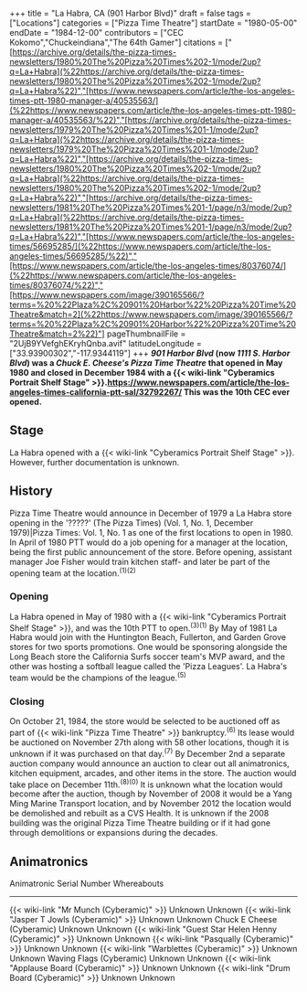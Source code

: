 +++
title = "La Habra, CA (901 Harbor Blvd)"
draft = false
tags = ["Locations"]
categories = ["Pizza Time Theatre"]
startDate = "1980-05-00"
endDate = "1984-12-00"
contributors = ["CEC Kokomo","Chuckeindiana","The 64th Gamer"]
citations = ["[https://archive.org/details/the-pizza-times-newsletters/1980%20The%20Pizza%20Times%202-1/mode/2up?q=La+Habra](%22https://archive.org/details/the-pizza-times-newsletters/1980%20The%20Pizza%20Times%202-1/mode/2up?q=La+Habra%22)","[https://www.newspapers.com/article/the-los-angeles-times-ptt-1980-manager-a/40535563/](%22https://www.newspapers.com/article/the-los-angeles-times-ptt-1980-manager-a/40535563/%22)","[https://archive.org/details/the-pizza-times-newsletters/1979%20The%20Pizza%20Times%201-1/mode/2up?q=La+Habra](%22https://archive.org/details/the-pizza-times-newsletters/1979%20The%20Pizza%20Times%201-1/mode/2up?q=La+Habra%22)","[https://archive.org/details/the-pizza-times-newsletters/1980%20The%20Pizza%20Times%202-1/mode/2up?q=La+Habra](%22https://archive.org/details/the-pizza-times-newsletters/1980%20The%20Pizza%20Times%202-1/mode/2up?q=La+Habra%22)","[https://archive.org/details/the-pizza-times-newsletters/1981%20The%20Pizza%20Times%201-1/page/n3/mode/2up?q=La+Habra](%22https://archive.org/details/the-pizza-times-newsletters/1981%20The%20Pizza%20Times%201-1/page/n3/mode/2up?q=La+Habra%22)","[https://www.newspapers.com/article/the-los-angeles-times/56695285/](%22https://www.newspapers.com/article/the-los-angeles-times/56695285/%22)","[https://www.newspapers.com/article/the-los-angeles-times/80376074/](%22https://www.newspapers.com/article/the-los-angeles-times/80376074/%22)","[https://www.newspapers.com/image/390165566/?terms=%20%22Plaza%2C%20901%20Harbor%22%20Pizza%20Time%20Theatre&match=2](%22https://www.newspapers.com/image/390165566/?terms=%20%22Plaza%2C%20901%20Harbor%22%20Pizza%20Time%20Theatre&match=2%22)"]
pageThumbnailFile = "2UjB9YVefghEKryhQnba.avif"
latitudeLongitude = ["33.93900302","-117.9344119"]
+++
***901 Harbor Blvd* (now ***1111 S. Harbor Blvd*) was a *Chuck E. Cheese's Pizza Time Theatre* that opened in May 1980 and closed in December 1984 with a {{< wiki-link "Cyberamics Portrait Shelf Stage" >}}.https://www.newspapers.com/article/the-los-angeles-times-california-ptt-sal/32792267/ This was the 10th CEC ever opened.****

## Stage

La Habra opened with a {{< wiki-link "Cyberamics Portrait Shelf Stage" >}}. However, further documentation is unknown.

## History

Pizza Time Theatre would announce in December of 1979 a La Habra store opening in the '?????' (The Pizza Times) (Vol. 1, No. 1, December 1979)|Pizza Times: Vol. 1, No. 1 as one of the first locations to open in 1980. In April of 1980 PTT would do a job opening for a manager at the location, being the first public announcement of the store. Before opening, assistant manager Joe Fisher would train kitchen staff- and later be part of the opening team at the location.<sup>(1)(2)</sup>

### Opening

La Habra opened in May of 1980 with a {{< wiki-link "Cyberamics Portrait Shelf Stage" >}}, and was the 10th PTT to open.<sup>(3)(1)</sup>
By May of 1981 La Habra would join with the Huntington Beach, Fullerton, and Garden Grove stores for two sports promotions. One would be sponsoring alongside the Long Beach store the California Surfs soccer team's MVP award, and the other was hosting a softball league called the 'Pizza Leagues'. La Habra's team would be the champions of the league.<sup>(5)</sup>

### Closing

On October 21, 1984, the store would be selected to be auctioned off as part of {{< wiki-link "Pizza Time Theatre" >}} bankruptcy.<sup>(6)</sup> Its lease would be auctioned on November 27th along with 58 other locations, though it is unknown if it was purchased on that day.<sup>(7)</sup> By December 2nd a separate auction company would announce an auction to clear out all animatronics, kitchen equipment, arcades, and other items in the store. The auction would take place on December 11th.<sup>(8)(0)</sup>
It is unknown what the location would become after the auction, though by November of 2008 it would be a Yang Ming Marine Transport location, and by November 2012 the location would be demolished and rebuilt as a CVS Health. It is unknown if the 2008 building was the original Pizza Time Theatre building or if it had gone through demolitions or expansions during the decades.

## Animatronics

  Animatronic                                                  Serial Number   Whereabouts
  ------------------------------------------------------------ --------------- -------------
  {{< wiki-link "Mr Munch (Cyberamic)" >}}                 Unknown         Unknown
  {{< wiki-link "Jasper T Jowls (Cyberamic)" >}}           Unknown         Unknown
  Chuck E Cheese (Cyberamic)                                   Unknown         Unknown
  {{< wiki-link "Guest Star Helen Henny (Cyberamic)" >}}   Unknown         Unknown
  {{< wiki-link "Pasqually (Cyberamic)" >}}                Unknown         Unknown
  {{< wiki-link "Warblettes (Cyberamic)" >}}               Unknown         Unknown
  Waving Flags (Cyberamic)                                     Unknown         Unknown
  {{< wiki-link "Applause Board (Cyberamic)" >}}           Unknown         Unknown
  {{< wiki-link "Drum Board (Cyberamic)" >}}               Unknown         Unknown
